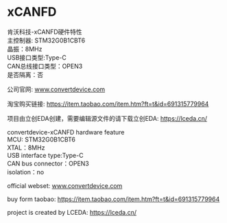# xCANFD
肯沃科技-xCANFD硬件特性</br>
主控制器: STM32G0B1CBT6</br>
晶振：8MHz</br>
USB接口类型:Type-C</br>
CAN总线接口类型：OPEN3</br>
是否隔离：否</br>

公司官网: www.convertdevice.com</br>

淘宝购买链接: https://item.taobao.com/item.htm?ft=t&id=691315779964</br>

项目由立创EDA创建，需要编辑源文件的请下载立创EDA: https://lceda.cn/</br>


convertdevice-xCANFD hardware feature</br>
MCU: STM32G0B1CBT6</br>
XTAL：8MHz</br>
USB interface type:Type-C</br>
CAN bus connector：OPEN3</br>
isolation：no</br>

official webset: www.convertdevice.com</br>

buy form taobao: https://item.taobao.com/item.htm?ft=t&id=691315779964</br>

project is created by LCEDA: https://lceda.cn/</br>





